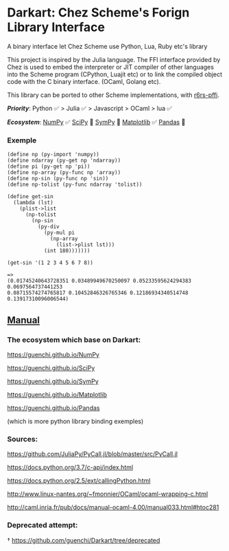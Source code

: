 # Darkart: Chez Scheme's Forign Library Interface

A binary interface let Chez Scheme use Python, Lua, Ruby etc's library

This project is inspired by the Julia language. The FFI interface provided by Chez is used to embed the interpreter or JIT compiler of other languages into the Scheme program (CPython, Luajit etc) or to link the compiled object code with the C binary interface. (OCaml, Golang etc).

This library can be ported to other Scheme implementations, with [r6rs-pffi](https://github.com/ktakashi/r6rs-pffi).

***Priority***: Python ✅ > Julia ✅ > Javascript > OCaml > lua ✅ 

***Ecosystem***: [NumPy](https://github.com/guenchi/NumPy) ✅ [SciPy](https://github.com/guenchi/SciPy) :construction: [SymPy](https://github.com/guenchi/SymPy) :construction: [Matplotlib](https://github.com/guenchi/Matplotlib) ✅ [Pandas](https://github.com/guenchi/Pandas) :construction:

### Exemple

```
(define np (py-import 'numpy))
(define ndarray (py-get np 'ndarray))
(define pi (py-get np 'pi))
(define np-array (py-func np 'array))
(define np-sin (py-func np 'sin))
(define np-tolist (py-func ndarray 'tolist))

(define get-sin
  (lambda (lst)
    (plist->list
      (np-tolist
        (np-sin
          (py-div
            (py-mul pi 
              (np-array
                (list->plist lst)))
            (int 180)))))))

(get-sin '(1 2 3 4 5 6 7 8))

=>
(0.01745240643728351 0.03489949670250097 0.05233595624294383 0.0697564737441253 
0.08715574274765817 0.10452846326765346 0.12186934340514748 0.13917310096006544)
```
## [Manual](https://guenchi.github.io/Darkart/)

### The ecosystem which base on Darkart:

https://guenchi.github.io/NumPy

https://guenchi.github.io/SciPy

https://guenchi.github.io/SymPy

https://guenchi.github.io/Matplotlib

https://guenchi.github.io/Pandas

(which is more python library binding exemples)


### Sources:

https://github.com/JuliaPy/PyCall.jl/blob/master/src/PyCall.jl

https://docs.python.org/3.7/c-api/index.html

https://docs.python.org/2.5/ext/callingPython.html

http://www.linux-nantes.org/~fmonnier/OCaml/ocaml-wrapping-c.html

http://caml.inria.fr/pub/docs/manual-ocaml-4.00/manual033.html#htoc281


### Deprecated attempt:

† https://github.com/guenchi/Darkart/tree/deprecated

